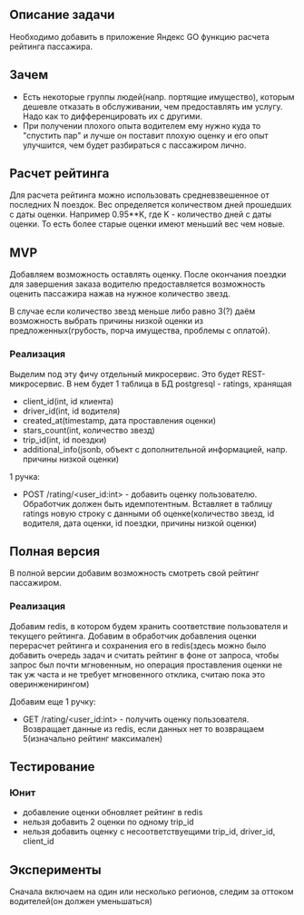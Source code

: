 ## Описание задачи
Необходимо добавить в приложение Яндекс GO функцию расчета рейтинга пассажира.

## Зачем
- Есть некоторые группы людей(напр. портящие имущество), которым дешевле отказать в обслуживании, чем предоставлять им услугу. Надо как то дифференцировать их с другими.
- При получении плохого опыта водителем ему нужно куда то "спустить пар" и лучше он поставит плохую оценку и его опыт улучшится, чем будет разбираться с пассажиром лично.

## Расчет рейтинга
Для расчета рейтинга можно использовать средневзвешенное от последних N поездок. Вес определяется количеством дней прошедших с даты оценки. Например 0.95**K, где K - количество дней с даты оценки. То есть более старые оценки имеют меньший вес чем новые.

## MVP
Добавляем возможность оставлять оценку. После окончания поездки для завершения заказа водителю предоставляется возможность оценить пассажира нажав на нужное количество звезд. 

В случае если количество звезд меньше либо равно 3(?) даём возможность выбрать причины низкой оценки из предложенных(грубость, порча имущества, проблемы с оплатой).

### Реализация
Выделим под эту фичу отдельный микросервис. Это будет REST-микросервис. В нем будет 1 таблица в БД postgresql - ratings, хранящая 
- client_id(int, id клиента)
- driver_id(int, id водителя)
- created_at(timestamp, дата проставления оценки)
- stars_count(int, количество звезд)
- trip_id(int, id поездки)
- additional_info(jsonb, объект с дополнительной информацией, напр. причины низкой оценки)

1 ручка:

- POST /rating/<user_id:int> - добавить оценку пользователю. Обработчик должен быть идемпотентным. Вставляет в таблицу ratings новую строку с данными об оценке(количество звезд, id водителя, дата оценки, id поездки, причины низкой оценки)

## Полная версия
В полной версии добавим возможность смотреть свой рейтинг пассажиром.

### Реализация
Добавим redis, в котором будем хранить соответствие пользователя и текущего рейтинга. Добавим в обработчик добавления оценки перерасчет рейтинга и сохранения его в redis(здесь можно было добавить очередь задач и считать рейтинг в фоне от запроса, чтобы запрос был почти мгновенным, но операция проставления оценки не так уж часта и не требует мгновенного отклика, считаю пока это оверинженирингом)

Добавим еще 1 ручку:
- GET /rating/<user_id:int> - получить оценку пользователя. Возвращает данные из redis, если данных нет то возвращаем 5(изначально рейтинг максимален)

## Тестирование

### Юнит
- добавление оценки обновляет рейтинг в redis
- нельзя добавить 2 оценки по одному trip_id
- нельзя добавить оценку с несоответствуещими trip_id, driver_id, client_id

## Эксперименты
Сначала включаем на один или несколько регионов, следим за оттоком водителей(он должен уменьшаться)